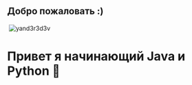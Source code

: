 <h2> Добро пожаловать :) </h2>

<p>&nbsp;<img align="center" src="https://github-readme-stats.vercel.app/api?username=yand3r3d3v&show_icons=true&locale=ru&theme=dark" alt="yand3r3d3v" /></p>

<h1>Привет я начинающий Java и Python 🔐</h1>

